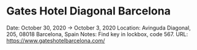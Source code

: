 # Gates Hotel Diagonal Barcelona

Date: October 30, 2020 → October 3, 2020
Location: Avinguda Diagonal, 205, 08018 Barcelona, Spain
Notes: Find key in lockbox, code 567.
URL: https://www.gateshotelbarcelona.com/